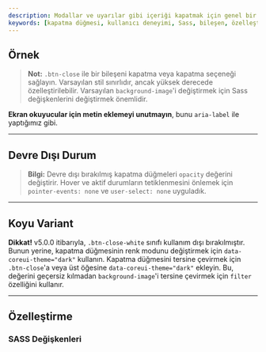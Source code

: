 ```yaml
---
description: Modallar ve uyarılar gibi içeriği kapatmak için genel bir kapatma düğmesi.
keywords: [kapatma düğmesi, kullanıcı deneyimi, Sass, bileşen, özelleştirme]
---
```


## Örnek

> **Not:** `.btn-close` ile bir bileşeni kapatma veya kapatma seçeneği sağlayın. Varsayılan stil sınırlıdır, ancak yüksek derecede özelleştirilebilir. Varsayılan `background-image`'i değiştirmek için Sass değişkenlerini değiştirmek önemlidir. 

**Ekran okuyucular için metin eklemeyi unutmayın**, bunu `aria-label` ile yaptığımız gibi.

---

## Devre Dışı Durum

> **Bilgi:** Devre dışı bırakılmış kapatma düğmeleri `opacity` değerini değiştirir. Hover ve aktif durumların tetiklenmesini önlemek için `pointer-events: none` ve `user-select: none` uyguladık.

---

## Koyu Variant


**Dikkat!** v5.0.0 itibarıyla, `.btn-close-white` sınıfı kullanım dışı bırakılmıştır. Bunun yerine, kapatma düğmesinin renk modunu değiştirmek için `data-coreui-theme="dark"` kullanın.
Kapatma düğmesini tersine çevirmek için `.btn-close`'a veya üst öğesine `data-coreui-theme="dark"` ekleyin. Bu, değerini geçersiz kılmadan `background-image`'i tersine çevirmek için `filter` özelliğini kullanır.

  
  

---

## Özelleştirme

### SASS Değişkenleri

